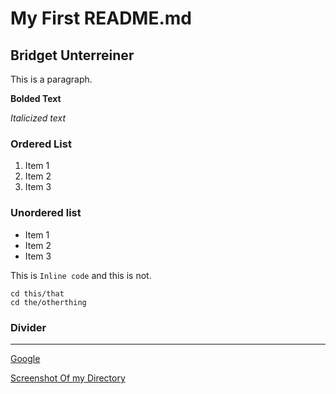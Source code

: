 # My First README.md

## Bridget Unterreiner

This is a paragraph.

**Bolded Text**

*Italicized text*

### Ordered List

1. Item 1
1. Item 2
1. Item 3

### Unordered list

- Item 1
- Item 2
- Item 3

This is `Inline code` and this is not.

```
cd this/that
cd the/otherthing
```

### Divider
---

[Google](https://www.google.com/)

[Screenshot Of my Directory](./images/screenshot-1.png)




